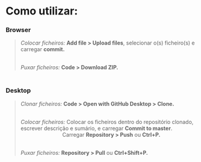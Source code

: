 # Como utilizar:

### Browser
> *Colocar ficheiros:* **Add file > Upload files**, selecionar o(s) ficheiro(s) e carregar **commit.** <br><br>
> 
> *Puxar ficheiros:*  **Code > Download ZIP.**


### <br> Desktop
> *Clonar ficheiros:* **Code > Open with GitHub Desktop > Clone.** <br><br>
> 
> *Colocar ficheiros:* Colocar os ficheiros dentro do repositório clonado, escrever descrição e sumário, e carregar **Commit to master**.<br>
> &nbsp; &nbsp; &nbsp; &nbsp; &nbsp; &nbsp; &nbsp; &nbsp; &nbsp; &nbsp; &nbsp; &nbsp; &nbsp; &nbsp; 
> Carregar **Repository > Push** ou **Ctrl+P.**<br><br>
> 
> *Puxar ficheiros:* **Repository > Pull** ou **Ctrl+Shift+P.**
<br>

[//]: # (Versão final!)
